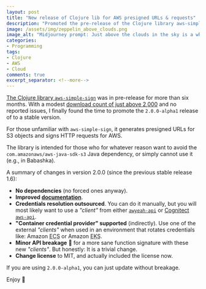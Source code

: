 ```yaml
---
layout: post
title: "New release of Clojure lib for AWS presigned URLs & requests"
description: "Promoted the pre-release of the Clojure library aws-simple-sign after six months. Lots of goodies in there since the last stable release."
image: /assets/img/zeppelin_above_clouds.png
image_alt: "Midjourney prompt: Just above the clouds in the sky is a white zeppelin with a huge red wax seal on the middle of the side. The seal is the Amazon logo. Golding hour and a clear blue sky. Illustrated using simple vectors."
categories:
- Programming
tags:
- Clojure
- AWS
- Cloud
comments: true
excerpt_separator: <!--more-->
---
```


[The Clojure library `aws-simple-sign`][1] was in pre-release for more than six months.
With a modest [download count of just above 2,000][5] and no reported issues,
I finally found the time to promote the `2.0.0-alpha1` release of to a stable version.

For those unfamiliar with `aws-simple-sign`,
it generates presigned URLs for S3 objects
and signs HTTP requests for AWS.
<!--more-->

The library is intended for those who for whatever reason
want to avoid the `com.amazonaws/aws-java-sdk-s3` Java dependency,
or simply cannot use it (e.g., in Babashka).

A summary of changes in version 2.0.0
(since the previous stable release 1.6):

- **No dependencies** (no forced ones anyway).
- **Improved [documentation][4]**.
- **Credentials resolution outsourced**. You can do it manually,
  but you will most likely want to use a *"client"*
  from either [`awyeah-api`][2] or [Cognitect `aws-api`][3].
- **"Container credential provider" supported** (indirectly).
  Use one of the external *"clients"*
  when used in an environment that rotates credentials like:
  Amazon <abbr title="Elastic Container Service">ECS</abbr>
  or Amazon <abbr title="Elastic Kubernetes Service">EKS</abbr>.
- **Minor API breakage** 🫣 for a more sane function signature
  with these new *"clients"*. But honestly: It is a trivial change.
- **Change license** to MIT, and actually included the license now.

If you are using `2.0.0-alpha1`, you can just update without breakage.

Enjoy 🚀

[1]: https://github.com/jacobemcken/aws-simple-sign
[2]: https://github.com/grzm/awyeah-api
[3]: https://github.com/cognitect-labs/aws-api
[4]: https://cljdoc.org/d/dk.emcken/aws-simple-sign/2.0.0/api/aws-simple-sign.core
[5]: https://clojars.org/dk.emcken/aws-simple-sign/versions/2.0.0-alpha1